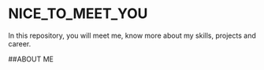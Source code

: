 # NICE_TO_MEET_YOU
In this repository, you will meet me, know more about my skills, projects and career.

##ABOUT ME
